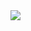 <picture>
  <source
    srcset="https://github-readme-stats.vercel.app/api?username=C0APacketAnimation&show_icons=true&theme=dark"
    media="(prefers-color-scheme: light)"
  />
  <source
    srcset="https://github-readme-stats.vercel.app/api/top-langs?username=C0APacketAnimation"
    media="(prefers-color-scheme: light)"
  />
  
  <img src="https://github-readme-stats.vercel.app/api?username=C0APacketAnimation&show_icons=true" />
</picture>
